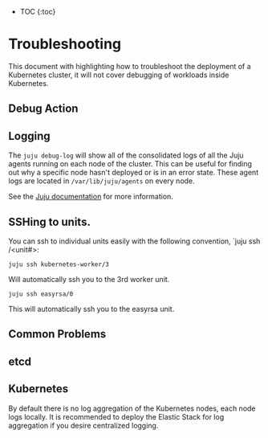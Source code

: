 * TOC
{:toc}

# Troubleshooting

This document with highlighting how to troubleshoot the deployment of a Kubernetes cluster, it will not cover debugging of workloads inside Kubernetes. 

## Debug Action

## Logging

The `juju debug-log` will show all of the consolidated logs of all the Juju agents running on each node of the cluster. This can be useful for finding out why a specific node hasn't deployed or is in an error state. These agent logs are located in `/var/lib/juju/agents` on every node. 

See the [Juju documentation](https://jujucharms.com/docs/stable/troubleshooting-logs) for more information.

## SSHing to units.

You can ssh to individual units easily with the following convention, `juju ssh <servicename>/<unit#>:

    juju ssh kubernetes-worker/3

Will automatically ssh you to the 3rd worker unit.

    juju ssh easyrsa/0 

This will automatically ssh you to the easyrsa unit. 

## Common Problems

## etcd

## Kubernetes

By default there is no log aggregation of the Kubernetes nodes, each node logs locally. It is recommended to deploy the Elastic Stack for log aggregation if you desire centralized logging. 